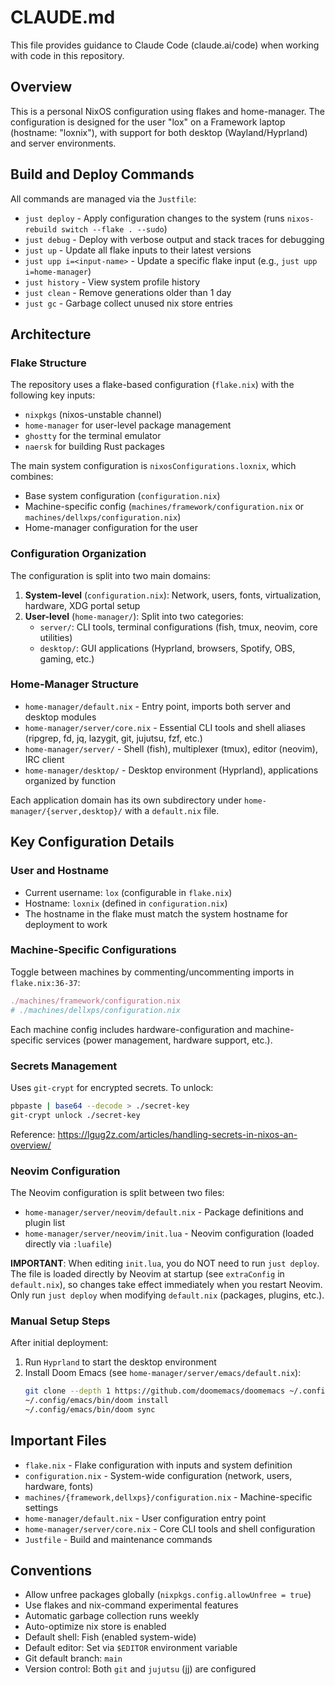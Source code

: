 # CLAUDE.md

This file provides guidance to Claude Code (claude.ai/code) when working with code in this repository.

## Overview

This is a personal NixOS configuration using flakes and home-manager. The configuration is designed for the user "lox" on a Framework laptop (hostname: "loxnix"), with support for both desktop (Wayland/Hyprland) and server environments.

## Build and Deploy Commands

All commands are managed via the `Justfile`:

- `just deploy` - Apply configuration changes to the system (runs `nixos-rebuild switch --flake . --sudo`)
- `just debug` - Deploy with verbose output and stack traces for debugging
- `just up` - Update all flake inputs to their latest versions
- `just upp i=<input-name>` - Update a specific flake input (e.g., `just upp i=home-manager`)
- `just history` - View system profile history
- `just clean` - Remove generations older than 1 day
- `just gc` - Garbage collect unused nix store entries

## Architecture

### Flake Structure

The repository uses a flake-based configuration (`flake.nix`) with the following key inputs:
- `nixpkgs` (nixos-unstable channel)
- `home-manager` for user-level package management
- `ghostty` for the terminal emulator
- `naersk` for building Rust packages

The main system configuration is `nixosConfigurations.loxnix`, which combines:
- Base system configuration (`configuration.nix`)
- Machine-specific config (`machines/framework/configuration.nix` or `machines/dellxps/configuration.nix`)
- Home-manager configuration for the user

### Configuration Organization

The configuration is split into two main domains:

1. **System-level** (`configuration.nix`): Network, users, fonts, virtualization, hardware, XDG portal setup
2. **User-level** (`home-manager/`): Split into two categories:
   - `server/`: CLI tools, terminal configurations (fish, tmux, neovim, core utilities)
   - `desktop/`: GUI applications (Hyprland, browsers, Spotify, OBS, gaming, etc.)

### Home-Manager Structure

- `home-manager/default.nix` - Entry point, imports both server and desktop modules
- `home-manager/server/core.nix` - Essential CLI tools and shell aliases (ripgrep, fd, jq, lazygit, git, jujutsu, fzf, etc.)
- `home-manager/server/` - Shell (fish), multiplexer (tmux), editor (neovim), IRC client
- `home-manager/desktop/` - Desktop environment (Hyprland), applications organized by function

Each application domain has its own subdirectory under `home-manager/{server,desktop}/` with a `default.nix` file.

## Key Configuration Details

### User and Hostname
- Current username: `lox` (configurable in `flake.nix`)
- Hostname: `loxnix` (defined in `configuration.nix`)
- The hostname in the flake must match the system hostname for deployment to work

### Machine-Specific Configurations
Toggle between machines by commenting/uncommenting imports in `flake.nix:36-37`:
```nix
./machines/framework/configuration.nix
# ./machines/dellxps/configuration.nix
```

Each machine config includes hardware-configuration and machine-specific services (power management, hardware support, etc.).

### Secrets Management
Uses `git-crypt` for encrypted secrets. To unlock:
```bash
pbpaste | base64 --decode > ./secret-key
git-crypt unlock ./secret-key
```

Reference: https://lgug2z.com/articles/handling-secrets-in-nixos-an-overview/

### Neovim Configuration

The Neovim configuration is split between two files:
- `home-manager/server/neovim/default.nix` - Package definitions and plugin list
- `home-manager/server/neovim/init.lua` - Neovim configuration (loaded directly via `:luafile`)

**IMPORTANT**: When editing `init.lua`, you do NOT need to run `just deploy`. The file is loaded directly by Neovim at startup (see `extraConfig` in `default.nix`), so changes take effect immediately when you restart Neovim. Only run `just deploy` when modifying `default.nix` (packages, plugins, etc.).

### Manual Setup Steps

After initial deployment:
1. Run `Hyprland` to start the desktop environment
2. Install Doom Emacs (see `home-manager/server/emacs/default.nix`):
   ```bash
   git clone --depth 1 https://github.com/doomemacs/doomemacs ~/.config/emacs
   ~/.config/emacs/bin/doom install
   ~/.config/emacs/bin/doom sync
   ```

## Important Files

- `flake.nix` - Flake configuration with inputs and system definition
- `configuration.nix` - System-wide configuration (network, users, hardware, fonts)
- `machines/{framework,dellxps}/configuration.nix` - Machine-specific settings
- `home-manager/default.nix` - User configuration entry point
- `home-manager/server/core.nix` - Core CLI tools and shell configuration
- `Justfile` - Build and maintenance commands

## Conventions

- Allow unfree packages globally (`nixpkgs.config.allowUnfree = true`)
- Use flakes and nix-command experimental features
- Automatic garbage collection runs weekly
- Auto-optimize nix store is enabled
- Default shell: Fish (enabled system-wide)
- Default editor: Set via `$EDITOR` environment variable
- Git default branch: `main`
- Version control: Both `git` and `jujutsu` (jj) are configured
